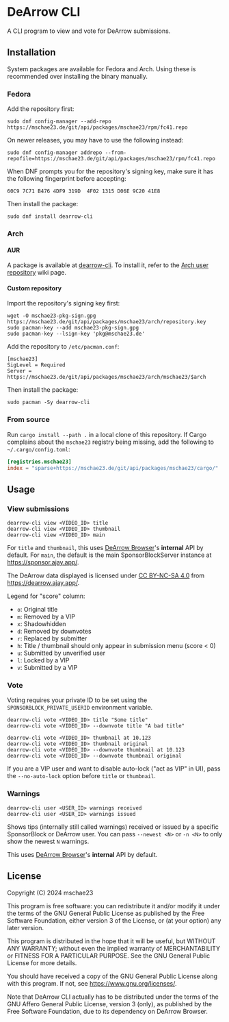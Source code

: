 # DeArrow CLI
A CLI program to view and vote for DeArrow submissions.

## Installation
System packages are available for Fedora and Arch. Using these is recommended over installing the binary manually.

### Fedora
Add the repository first:
```
sudo dnf config-manager --add-repo https://mschae23.de/git/api/packages/mschae23/rpm/fc41.repo
```

On newer releases, you may have to use the following instead:
```
sudo dnf config-manager addrepo --from-repofile=https://mschae23.de/git/api/packages/mschae23/rpm/fc41.repo
```

When DNF prompts you for the repository's signing key, make sure it has the following fingerprint before accepting:
```
60C9 7C71 B476 4DF9 319D  4F02 1315 D06E 9C20 41E8
```

Then install the package:
```
sudo dnf install dearrow-cli
```

### Arch
#### AUR
A package is available at [dearrow-cli](https://aur.archlinux.org/packages/dearrow-cli). To install it, refer to
the [Arch user repository](https://wiki.archlinux.org/title/Arch_User_Repository) wiki page.

#### Custom repository
Import the repository's signing key first:
```
wget -O mschae23-pkg-sign.gpg https://mschae23.de/git/api/packages/mschae23/arch/repository.key
sudo pacman-key --add mschae23-pkg-sign.gpg
sudo pacman-key --lsign-key 'pkg@mschae23.de'
```

Add the repository to `/etc/pacman.conf`:
```
[mschae23]
SigLevel = Required
Server = https://mschae23.de/git/api/packages/mschae23/arch/mschae23/$arch
```

Then install the package:
```
sudo pacman -Sy dearrow-cli
```

### From source
Run `cargo install --path .` in a local clone of this repository. If Cargo complains about the `mschae23` registry being missing,
add the following to `~/.cargo/config.toml`:

```toml
[registries.mschae23]
index = "sparse+https://mschae23.de/git/api/packages/mschae23/cargo/"
```

## Usage
### View submissions
```
dearrow-cli view <VIDEO_ID> title
dearrow-cli view <VIDEO_ID> thumbnail
dearrow-cli view <VIDEO_ID> main
```

For `title` and `thumbnail`, this uses [DeArrow Browser](https://github.com/mini-bomba/DeArrowBrowser)'s **internal** API
by default. For `main`, the default is the main SponsorBlockServer instance at <https://sponsor.ajay.app/>.

The DeArrow data displayed is licensed under [CC BY-NC-SA 4.0](https://creativecommons.org/licenses/by-nc-sa/4.0/)
from <https://dearrow.ajay.app/>.

Legend for "score" column:
- `o`: Original title
- `m`: Removed by a VIP
- `x`: Shadowhidden
- `d`: Removed by downvotes
- `r`: Replaced by submitter
- `h`: Title / thumbnail should only appear in submission menu (score < 0)
- `u`: Submitted by unverified user
- `l`: Locked by a VIP
- `v`: Submitted by a VIP

### Vote
Voting requires your private ID to be set using the `SPONSORBLOCK_PRIVATE_USERID` environment variable.

```
dearrow-cli vote <VIDEO_ID> title "Some title"
dearrow-cli vote <VIDEO_ID> --downvote title "A bad title"

dearrow-cli vote <VIDEO_ID> thumbnail at 10.123
dearrow-cli vote <VIDEO_ID> thumbnail original
dearrow-cli vote <VIDEO_ID> --downvote thumbnail at 10.123
dearrow-cli vote <VIDEO_ID> --downvote thumbnail original
```

If you are a VIP user and want to disable auto-lock ("act as VIP" in UI), pass the `--no-auto-lock` option before
`title` or `thumbnail`.

### Warnings
```
dearrow-cli user <USER_ID> warnings received
dearrow-cli user <USER_ID> warnings issued
```

Shows tips (internally still called warnings) received or issued by a specific SponsorBlock or DeArrow user. You can
pass `--newest <N>` or `-n <N>` to only show the newest `N` warnings.

This uses [DeArrow Browser](https://github.com/mini-bomba/DeArrowBrowser)'s **internal** API by default.

## License
Copyright (C) 2024  mschae23

This program is free software: you can redistribute it and/or modify
it under the terms of the GNU General Public License as published by
the Free Software Foundation, either version 3 of the License, or
(at your option) any later version.

This program is distributed in the hope that it will be useful,
but WITHOUT ANY WARRANTY; without even the implied warranty of
MERCHANTABILITY or FITNESS FOR A PARTICULAR PURPOSE.  See the
GNU General Public License for more details.

You should have received a copy of the GNU General Public License
along with this program.  If not, see <https://www.gnu.org/licenses/>.

Note that DeArrow CLI actually has to be distributed under the terms
of the GNU Affero General Public License, version 3 (only), as published
by the Free Software Foundation, due to its dependency on DeArrow Browser.

